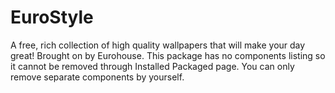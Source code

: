# EuroStyle
A free, rich collection of high quality wallpapers that will make your day great! Brought on by Eurohouse. This package has no components listing so it cannot be removed through Installed Packaged page. You can only remove separate components by yourself.
